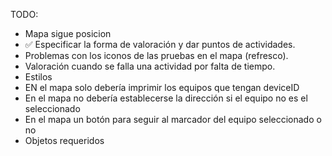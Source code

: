 TODO: 
- Mapa sigue posicion
- ✅ Especificar la forma de valoración y dar puntos de actividades. 
- Problemas con los iconos de las pruebas en el mapa (refresco).
- Valoración cuando se falla una actividad por falta de tiempo.
- Estilos
- EN el mapa solo debería imprimir los equipos que tengan deviceID
- En el mapa no debería establecerse la dirección si el equipo no es el seleccionado 
- En el mapa un botón para seguir al marcador del equipo seleccionado o no
- Objetos requeridos

